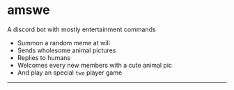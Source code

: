 # amswe
A discord bot with mostly entertainment commands
- Summon a random meme at will
- Sends wholesome animal pictures
- Replies to humans
- Welcomes every new members with a cute animal pic
- And play an special `two` player game
***






